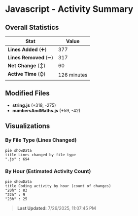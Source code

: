 # Javascript - Activity Summary 

## Overall Statistics

| Stat                   | Value                                                             |
| ---------------------- | ----------------------------------------------------------------- |
| **Lines Added** (➕)   | 377                                          |
| **Lines Removed** (➖) | 317                                        |
| **Net Change** (↕)    | 60                |
| **Active Time** (⌚)   | 126 minutes |


## Modified Files
- **string.js** (+318, -275)
- **numbersAndMaths.js** (+59, -42)

## Visualizations

### By File Type (Lines Changed)

```mermaid
pie showData
title Lines changed by file type
".js" : 694
```

### By Hour (Estimated Activity Count)

```mermaid
pie showData
title Coding activity by hour (count of changes)
"20h" : 83
"22h" : 9
"23h" : 25
```


> **Last Updated:** 7/26/2025, 11:07:45 PM